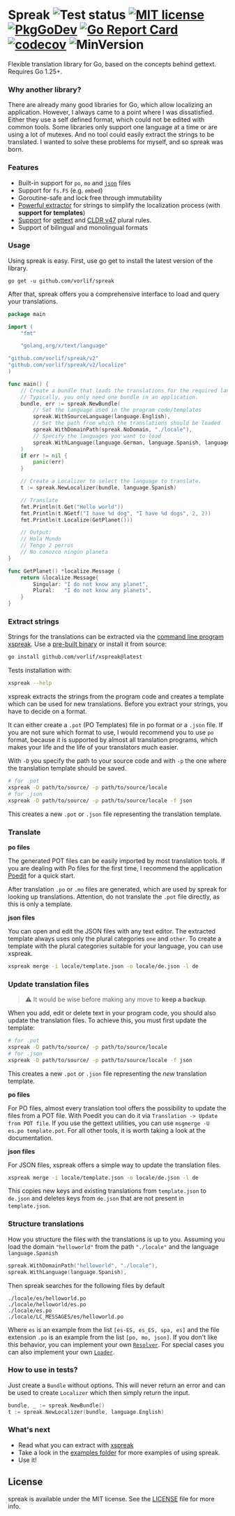 # Spreak ![Test status](https://github.com/vorlif/spreak/v2/workflows/Test/badge.svg) [![MIT license](https://img.shields.io/badge/License-MIT-blue.svg)](LICENSE) [![PkgGoDev](https://pkg.go.dev/badge/github.com/vorlif/spreak/v2)](https://pkg.go.dev/github.com/vorlif/spreak) [![Go Report Card](https://goreportcard.com/badge/github.com/vorlif/spreak)](https://goreportcard.com/report/github.com/vorlif/spreak) [![codecov](https://codecov.io/gh/vorlif/spreak/branch/main/graph/badge.svg?token=N1O0ZE1OFW)](https://codecov.io/gh/vorlif/spreak) ![MinVersion](https://img.shields.io/badge/Go-1.25+-blue)

Flexible translation library for Go, based on the concepts behind gettext. Requires Go 1.25+.

### Why another library?

There are already many good libraries for Go, which allow localizing an application.
However, I always came to a point where I was dissatisfied.
Either they use a self defined format, which could not be edited with common tools.
Some libraries only support one language at a time or are using a lot of mutexes.
And no tool could easily extract the strings to be translated.
I wanted to solve these problems for myself, and so spreak was born.

### Features

* Built-in support for `po`, `mo` and [`json`](./examples/features/jhttptempl) files
* Support for `fs.FS` (e.g. `embed`)
* Goroutine-safe and lock free through immutability
* [Powerful extractor](https://github.com/vorlif/xspreak#xspreak) for strings to simplify the localization process
  (with **support for templates**)
* [Support](https://pkg.go.dev/github.com/vorlif/spreak#hdr-Plurals)
  for [gettext](https://www.gnu.org/software/gettext/manual/html_node/Plural-forms.html)
and [CLDR v47](https://cldr.unicode.org/index/cldr-spec/plural-rules) plural rules.
* Support of bilingual and monolingual formats

### Usage

Using spreak is easy. First, use go get to install the latest version of the library.

```shell
go get -u github.com/vorlif/spreak
```

After that, spreak offers you a comprehensive interface to load and query your translations.

```go
package main

import (
	"fmt"

	"golang.org/x/text/language"

"github.com/vorlif/spreak/v2"
"github.com/vorlif/spreak/v2/localize"
)

func main() {
	// Create a bundle that loads the translations for the required languages.
	// Typically, you only need one bundle in an application.
	bundle, err := spreak.NewBundle(
		// Set the language used in the program code/templates
		spreak.WithSourceLanguage(language.English),
		// Set the path from which the translations should be loaded
		spreak.WithDomainPath(spreak.NoDomain, "./locale"),
		// Specify the languages you want to load
		spreak.WithLanguage(language.German, language.Spanish, language.Chinese),
	)
	if err != nil {
		panic(err)
	}

	// Create a Localizer to select the language to translate.
	t := spreak.NewLocalizer(bundle, language.Spanish)

	// Translate
	fmt.Println(t.Get("Hello world"))
	fmt.Println(t.NGetf("I have %d dog", "I have %d dogs", 2, 2))
	fmt.Println(t.Localize(GetPlanet()))

	// Output: 
	// Hola Mundo
	// Tengo 2 perros
	// No conozco ningún planeta
}

func GetPlanet() *localize.Message {
	return &localize.Message{
		Singular: "I do not know any planet",
		Plural:   "I do not know any planets",
	}
}
```

### Extract strings

Strings for the translations can be extracted via the [command line program xspreak](https://github.com/vorlif/xspreak).
Use a [pre-built binary](https://github.com/vorlif/xspreak/releases/latest) or install it from source:

```bash
go install github.com/vorlif/xspreak@latest
```

Tests installation with:

```bash
xspreak --help
```

xspreak extracts the strings from the program code and creates a template which can be used for new translations.
Before you extract your strings, you have to decide on a format.

It can either create a `.pot` (PO Templates) file in po format or a `.json` file.
If you are not sure which format to use, I would recommend you to use `po` format,
because it is supported by almost all translation programs, which makes your life and the life of your translators much
easier.

With `-D` you specify the path to your source code and with `-p` the one where the translation template should be saved.

```bash
# for .pot
xspreak -D path/to/source/ -p path/to/source/locale
# for .json
xspreak -D path/to/source/ -p path/to/source/locale -f json
```

This creates a new `.pot` or `.json` file representing the translation template.

### Translate

**po files**

The generated POT files can be easily imported by most translation tools.
If you are dealing with Po files for the first time,
I recommend the application [Poedit](https://poedit.net/) for a quick start.

After translation `.po` or `.mo` files are generated, which are used by spreak for looking up translations.
Attention, do not translate the `.pot` file directly, as this is only a template.

**json files**

You can open and edit the JSON files with any text editor.
The extracted template always uses only the plural categories `one` and `other`. 
To create a template with the plural categories suitable for your language, you can use xspreak.

```bash
xspreak merge -i locale/template.json -o locale/de.json -l de
```

### Update translation files

> :warning: It would be wise before making any move to **keep a backup**.

When you add, edit or delete text in your program code, you should also update the translation files.
To achieve this, you must first update the template:

```bash
# for .pot
xspreak -D path/to/source/ -p path/to/source/locale
# for .json
xspreak -D path/to/source/ -p path/to/source/locale -f json
```

This creates a new `.pot` or `.json` file representing the *new* translation template.

**po files**

For PO files, almost every translation tool offers the possibility to update the files from a POT file.
With Poedit you can do it via `Translation -> Update from POT file`.
If you use the gettext utilities, you can use `msgmerge -U es.po template.pot`.
For all other tools, it is worth taking a look at the documentation.

**json files**

For JSON files, xspreak offers a simple way to update the translation files.

```bash
xspreak merge -i locale/template.json -o locale/de.json -l de
```

This copies new keys and existing translations from `template.json` to `de.json` and deletes keys from `de.json`
that are not present in `template.json`.

### Structure translations

How you structure the files with the translations is up to you.
Assuming you load the domain `"helloworld"` from the path `"./locale"` and the language `language.Spanish`

```go
spreak.WithDomainPath("helloworld", "./locale"),
spreak.WithLanguage(language.Spanish),
```

Then spreak searches for the following files by default

```text
./locale/es/helloworld.po
./locale/helloworld/es.po
./locale/es.po
./locale/LC_MESSAGES/es/helloworld.po
```

Where `es` is an example from the list `[es-ES, es_ES, spa, es]` and the file extension `.po` is an example from the
list `[po, mo, json]`.
If you don't like this behavior, you can implement your own [`Resolver`](examples/features/resolver/main.go).
For special cases you can also implement your own [`Loader`](examples/features/loaders/main.go).

### How to use in tests?

Just create a `Bundle` without options.
This will never return an error and can be used to create `Localizer` which then simply return the input.

```go
bundle, _ := spreak.NewBundle()
t := spreak.NewLocalizer(bundle, language.English)
```

### What's next

* Read what you can extract with [xspreak](https://github.com/vorlif/xspreak#xspreak)
* Take a look in the [examples folder](./examples) for more examples of using spreak.
* Use it!

## License

spreak is available under the MIT license. See the [LICENSE](LICENSE) file for more info.
